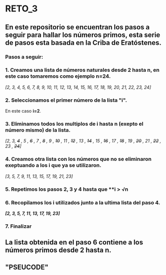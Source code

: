 # RETO_3
## En este repositorio se encuentran los pasos a seguir para hallar los números primos, esta serie de pasos esta basada en la Criba de Eratóstenes.
### Pasos a seguir:
### 1. Creamos una lista de números naturales desde **2** hasta **n**, en este caso tomaremos como ejemplo **n=24**.

*[2, 3, 4, 5, 6, 7, 8, 9, 10, 11, 12, 13, 14, 15, 16, 17, 18, 19, 20, 21, 22, 23, 24]*


### 2. Seleccionamos el primer número de la lista **"i"**.
En este caso **i=2**.


### 3. Eliminamos todos los multiplos de **i** hasta n (exepto el número mismo) de la lista.

 *[2, 3, ~~4~~ , 5 , ~~6~~ , 7 , ~~8~~ , 9 , ~~10~~ , 11 , ~~12~~ , 13 , ~~14~~ , 15 , ~~16~~ , 17 , ~~18~~ , 19 , ~~20~~ , 21 , ~~22~~ , 23 , ~~24~~]*


 ### 4. Creamos otra lista con los números que no se eliminaron exeptuando a los **i** que ya se utilizaron. 

 *[3, 5, 7, 9, 11, 13, 15, 17, 19, 21, 23]*
 

### 5. Repetimos los pasos **2**, **3** y **4** hasta que **i > **√n**


### 6. Recopilamos los **i** utilizados junto a la ultima lista del **paso 4**. 

***[2, 3, 5, 7, 11, 13, 17, 19, 23]***

### 7. Finalizar


## La lista obtenida en el paso 6 contiene a los números primos desde **2** hasta **n**.

## "PSEUCODE"
